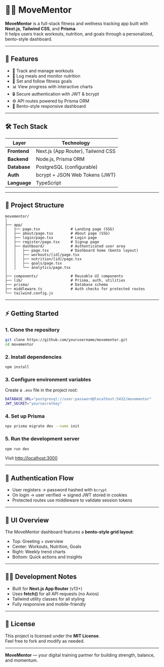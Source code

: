 # 🏋️‍♂️ MoveMentor

**MoveMentor** is a full-stack fitness and wellness tracking app built with **Next.js**, **Tailwind CSS**, and **Prisma**.  
It helps users track workouts, nutrition, and goals through a personalized, bento-style dashboard.

---

## 🚀 Features

- 💪 Track and manage workouts  
- 🥗 Log meals and monitor nutrition  
- 🎯 Set and follow fitness goals  
- 📊 View progress with interactive charts  
- 🔒 Secure authentication with JWT & bcrypt  
- ⚙️ API routes powered by Prisma ORM  
- 🧩 Bento-style responsive dashboard  

---

## 🛠️ Tech Stack

| Layer | Technology |
|-------|-------------|
| **Frontend** | Next.js (App Router), Tailwind CSS |
| **Backend** | Node.js, Prisma ORM |
| **Database** | PostgreSQL (configurable) |
| **Auth** | bcrypt + JSON Web Tokens (JWT) |
| **Language** | TypeScript |

---

## 📂 Project Structure

```
movementor/
│
├── app/
│   ├── page.tsx              # Landing page (SSG)
│   ├── about/page.tsx        # About page (SSG)
│   ├── login/page.tsx        # Login page
│   ├── register/page.tsx     # Signup page
│   ├── dashboard/            # Authenticated user area
│   │   ├── page.tsx          # Dashboard home (bento layout)
│   │   ├── workouts/[id]/page.tsx
│   │   ├── nutrition/[id]/page.tsx
│   │   ├── goals/page.tsx
│   │   └── analytics/page.tsx
│
├── components/               # Reusable UI components
├── lib/                      # Prisma, auth, utilities
├── prisma/                   # Database schema
├── middleware.ts             # Auth checks for protected routes
└── tailwind.config.js
```

---

## ⚡ Getting Started

### 1. Clone the repository
```bash
git clone https://github.com/yourusername/movementor.git
cd movementor
```

### 2. Install dependencies
```bash
npm install
```

### 3. Configure environment variables
Create a `.env` file in the project root:
```bash
DATABASE_URL="postgresql://user:password@localhost:5432/movementor"
JWT_SECRET="yoursecretkey"
```

### 4. Set up Prisma
```bash
npx prisma migrate dev --name init
```

### 5. Run the development server
```bash
npm run dev
```
Visit [http://localhost:3000](http://localhost:3000)

---

## 🔐 Authentication Flow

- User registers → password hashed with `bcrypt`
- On login → user verified → signed JWT stored in cookies
- Protected routes use middleware to validate session tokens

---

## 🎨 UI Overview

The MoveMentor dashboard features a **bento-style grid layout**:
- Top: Greeting + overview
- Center: Workouts, Nutrition, Goals
- Right: Weekly trend charts
- Bottom: Quick actions and insights

---

## 🧑‍💻 Development Notes

- Built for **Next.js App Router** (v13+)
- Uses **fetch()** for all API requests (no Axios)
- Tailwind utility classes for all styling
- Fully responsive and mobile-friendly

---

## 📜 License

This project is licensed under the **MIT License**.  
Feel free to fork and modify as needed.

---

**MoveMentor** — your digital training partner for building strength, balance, and momentum.
